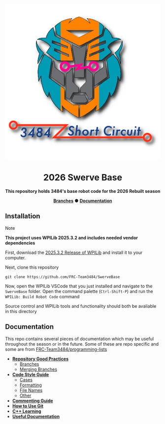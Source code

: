 <div align="center">

  ![2026 Swerve Base Logo](repo/images/logo_smaller.png)

  <h1>2026 Swerve Base</h1>

  **This repository holds 3484's base robot code for the 2026 Rebuilt season**

  **[Branches](https://github.com/FRC-Team3484/SwerveBase/branches)** ● **[Documentation](#documentation)**

</div>

## Installation
> [!NOTE]
> **This project uses WPILib 2025.3.2 and includes needed vendor dependencies**

First, download the [2025.3.2 Release of WPILib](https://github.com/wpilibsuite/allwpilib/releases/tag/v2025.3.2) and install it to your computer.

Next, clone this repository
```
git clone https://github.com/FRC-Team3484/SwerveBase
```
Now, open the WPILib VSCode that you just installed and navigate to the `SwerveBase` folder. Open the command palette (`Ctrl-Shift-P`) and run the `WPILib: Build Robot Code` command

Source control and WPILib tools and functionality should both be avaliable in this directory

## Documentation
This repo contains several pieces of documentation which may be useful throughout the season or in the future. Some of these are repo specific and some are from [FRC-Team3484/programming-lists](https://github.com/FRC-Team3484/programming-lists)

- **[Repository Good Practices](docs/Repository_Good_Practices.md)**
  - [Branches](docs/Repository_Good_Practices.md#branches)
  - [Merging Branches](docs/Repository_Good_Practices.md#merging-branches)
- **[Code Style Guide](docs/Code_Style_Guide.md)**
  - [Cases](docs/Code_Style_Guide.md#cases)
  - [Formatting](docs/Code_Style_Guide.md#formatting)
  - [File Names](docs/Code_Style_Guide.md#file-names)
  - [Other](docs/Code_Style_Guide.md#other)
- **[Commenting Guide](docs/Commenting_Guide.md)**
- **[How to Use Git](docs/How_to_Use_Git.md)**
- **[C++ Learning](docs/C++_Learning.md)**
- **[Useful Documentation](docs/Useful_Documentation.md)**